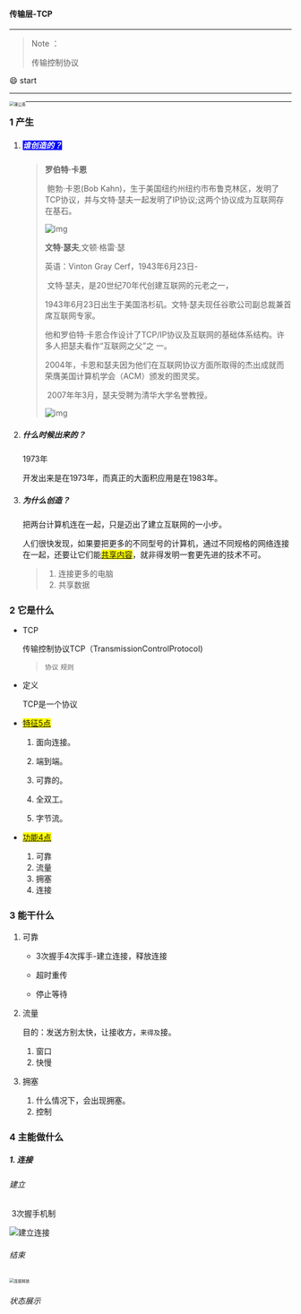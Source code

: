 #### 传输层-TCP

---

> Note ：
>
> 传输控制协议

 :smile: start 

---

<img src="http://www.clipartbest.com/cliparts/LiK/7Mn/LiK7MnpXT.gif" alt="蒲公英" style="zoom: 50%;float:left;" />

---

### 1 产生

1. ##### <span style="background-color:blue;color:white">谁创造的？</span>

    > **罗伯特·卡恩**
    >
    > ​	鲍勃·卡恩(Bob Kahn)，生于美国纽约州纽约市布鲁克林区，发明了TCP协议，并与文特·瑟夫一起发明了IP协议;这两个协议成为互联网存在基石。
    >
    > ![img](https://img0.baidu.com/it/u=3368792024,2623284014&fm=26&fmt=auto&gp=0.jpg)
   >
   > 
   >
   > 
   >
   > **文特·瑟夫**,文顿·格雷·瑟
   >
   > 英语：Vinton Gray Cerf，1943年6月23日-
   >
   > ​	文特·瑟夫，是20世纪70年代创建互联网的元老之一，
   >
   > ​	1943年6月23日出生于美国洛杉矶。文特·瑟夫现任谷歌公司副总裁兼首席互联网专家。
   >
   > ​	他和罗伯特·卡恩合作设计了TCP/IP协议及互联网的基础体系结构。许多人把瑟夫看作“互联网之父”之 一。
   >
   > ​	2004年，卡恩和瑟夫因为他们在互联网协议方面所取得的杰出成就而荣膺美国计算机学会（ACM）颁发的图灵奖。
   >
   > ​	2007年年3月，瑟夫受聘为清华大学名誉教授。
   >
   > ![img](https://iknow-pic.cdn.bcebos.com/b21c8701a18b87d66c105ddf000828381e30fda4?x-bce-process%3Dimage%2Fresize%2Cm_lfit%2Cw_600%2Ch_800%2Climit_1%2Fquality%2Cq_85%2Fformat%2Cf_jpg)
   >
   > 

   

2. ##### 什么时候出来的？

   1973年

   开发出来是在1973年，而真正的大面积应用是在1983年。

3. ##### 为什么创造？

   把两台计算机连在一起，只是迈出了建立互联网的一小步。
   
   人们很快发现，如果要把更多的不同型号的计算机，通过不同规格的网络连接在一起，还要让它们能<span style="background-color:yellow"><u>共享内容</u></span>，就非得发明一套更先进的技术不可。
   
   > 1. 连接更多的电脑
   > 2. 共享数据

### 2 它是什么

- TCP

  传输控制协议TCP（TransmissionControlProtocol)

  > `协议` `规则`

- 定义

  TCP是一个协议

- <span style="background-color:yellow"><u>特征5点</u></span>

  1. 面向连接。 

  2. 端到端。 

  3. 可靠的。 

  4. 全双工。 

  5. 字节流。

- <span style="background-color:yellow"><u>功能4点</u></span>

  1. 可靠
  2. 流量
  3. 拥塞
  4. 连接

### 3 能干什么

1. 可靠

   - 3次握手4次挥手-建立连接，释放连接

   - 超时重传

   - 停止等待

2. 流量

   目的：发送方别太快，让接收方，`来得及`接。

   1. 窗口 
   2. 快慢

3. 拥塞

   1. 什么情况下，会出现拥塞。
   2. 控制

### 4 主能做什么

##### 1. 连接

###### 建立

​	3次握手机制

![建立连接](https://gimg2.baidu.com/image_search/src=http%3A%2F%2F5b0988e595225.cdn.sohucs.com%2Fimages%2F20190321%2F828442e6cdc5456aa5f1470a35cbf044.jpeg&refer=http%3A%2F%2F5b0988e595225.cdn.sohucs.com&app=2002&size=f9999,10000&q=a80&n=0&g=0n&fmt=jpeg?sec=1628133303&t=9213d9f17f91cb5f1a713f86f1560528)

###### 结束

<img src="https://gimg2.baidu.com/image_search/src=http%3A%2F%2Fupload-images.jianshu.io%2Fupload_images%2F18924199-9ff6e9104125519d.jpg&refer=http%3A%2F%2Fupload-images.jianshu.io&app=2002&size=f9999,10000&q=a80&n=0&g=0n&fmt=jpeg?sec=1628133431&t=e5264e5a3adb0c5393dfe2f14fffe6d4" alt="连接释放" style="zoom:50%;" />

###### 状态展示

